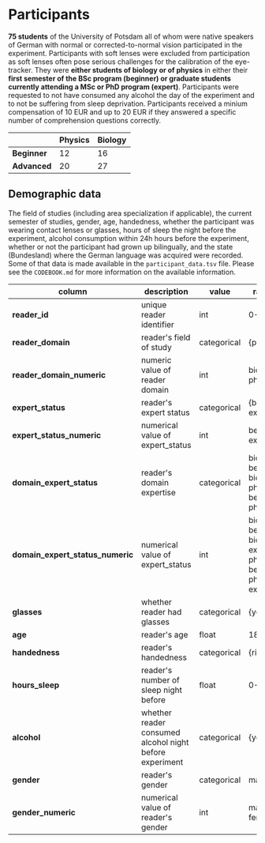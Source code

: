# Participants

**75 students** of the University of Potsdam all of whom were native speakers of German with normal or 
corrected-to-normal vision participated in the experiment. Participants with soft lenses were excluded 
from participation as soft lenses often pose serious challenges for the calibration of the eye-tracker.
They were **either students of biology or of physics** in either their **first semester of the BSc program (beginner) or graduate students currently attending a MSc or PhD program (expert)**. Participants were 
requested to not  have consumed any alcohol the day of the experiment and  to not be suffering from sleep deprivation.
Participants received a minium compensation of 10 EUR and up to 20 EUR if they answered a specific number of comprehension 
questions correctly.

|              | Physics | Biology |
|--------------|---------|---------|
| **Beginner** | 12      | 16      |
| **Advanced** | 20      | 27      |

## Demographic data
The field of studies (including  area specialization if applicable), the current semester of studies, gender, age, 
handedness, whether the participant was wearing contact lenses or glasses, hours of sleep the night before the 
experiment, alcohol consumption within 24h hours  before the experiment, whether or not the participant had grown 
up bilingually, and the state (Bundesland) where the German language was acquired were recorded. Some of that data is 
made available in the `participant_data.tsv` file. Please see the `CODEBOOK.md` for more information on the available information.


|      column  | description | value | range/choices | 
|--------------|---------|---------|---|
| **reader_id** | unique reader identifier     | int     | 0-105     |
| **reader_domain** | reader's field of study     | categorical     |{pyhsics,biology}     |
| **reader_domain_numeric** | numeric value of reader domain     | int   |  biology==0 physics==1    |
| **expert_status** | reader's expert status    | categorical |{beginner, expert}|
| **expert_status_numeric** | numerical value of expert_status     | int     |beginner==0 expert==1     |
| **domain_expert_status** | reader's domain expertise     | categorical |biology-beginner biology-expert physics-beginner physics-expert|
| **domain_expert_status_numeric** | numerical value of expert_status     | int     |biology-beginner==0 biology-expert==1 physics-beginner==2 physics-expert==3     |
| **glasses** | whether reader had glasses     | categorical     |{yes,no,nan}     |
| **age** | reader's age     | float     | 18-41, nan     |
| **handedness** | reader's handedness     | categorical     | {right,left}     |
| **hours_sleep** | reader's number of sleep night before     | float     | 0-11   |
| **alcohol** | whether reader consumed alcohol night before experiment     | categorical     | {yes, no, nan}     |
| **gender** | reader's gender     | categorical     |male,female,nan     |
| **gender_numeric** | numerical value of reader's gender   | int     | male==0 female==1     |

